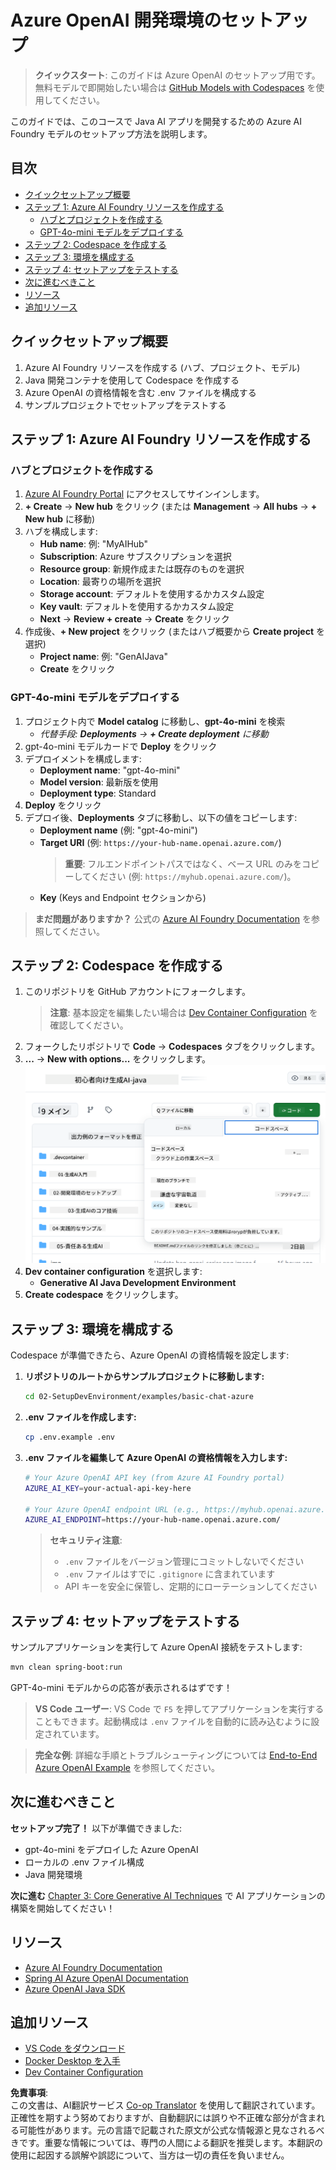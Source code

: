 <!--
CO_OP_TRANSLATOR_METADATA:
{
  "original_hash": "bfdb4b4eadbee3a59ef742439f58326a",
  "translation_date": "2025-07-27T12:58:34+00:00",
  "source_file": "02-SetupDevEnvironment/getting-started-azure-openai.md",
  "language_code": "ja"
}
-->
# Azure OpenAI 開発環境のセットアップ

> **クイックスタート**: このガイドは Azure OpenAI のセットアップ用です。無料モデルで即開始したい場合は [GitHub Models with Codespaces](./README.md#quick-start-cloud) を使用してください。

このガイドでは、このコースで Java AI アプリを開発するための Azure AI Foundry モデルのセットアップ方法を説明します。

## 目次

- [クイックセットアップ概要](../../../02-SetupDevEnvironment)
- [ステップ 1: Azure AI Foundry リソースを作成する](../../../02-SetupDevEnvironment)
  - [ハブとプロジェクトを作成する](../../../02-SetupDevEnvironment)
  - [GPT-4o-mini モデルをデプロイする](../../../02-SetupDevEnvironment)
- [ステップ 2: Codespace を作成する](../../../02-SetupDevEnvironment)
- [ステップ 3: 環境を構成する](../../../02-SetupDevEnvironment)
- [ステップ 4: セットアップをテストする](../../../02-SetupDevEnvironment)
- [次に進むべきこと](../../../02-SetupDevEnvironment)
- [リソース](../../../02-SetupDevEnvironment)
- [追加リソース](../../../02-SetupDevEnvironment)

## クイックセットアップ概要

1. Azure AI Foundry リソースを作成する (ハブ、プロジェクト、モデル)
2. Java 開発コンテナを使用して Codespace を作成する
3. Azure OpenAI の資格情報を含む .env ファイルを構成する
4. サンプルプロジェクトでセットアップをテストする

## ステップ 1: Azure AI Foundry リソースを作成する

### ハブとプロジェクトを作成する

1. [Azure AI Foundry Portal](https://ai.azure.com/) にアクセスしてサインインします。
2. **+ Create** → **New hub** をクリック (または **Management** → **All hubs** → **+ New hub** に移動)
3. ハブを構成します:
   - **Hub name**: 例: "MyAIHub"
   - **Subscription**: Azure サブスクリプションを選択
   - **Resource group**: 新規作成または既存のものを選択
   - **Location**: 最寄りの場所を選択
   - **Storage account**: デフォルトを使用するかカスタム設定
   - **Key vault**: デフォルトを使用するかカスタム設定
   - **Next** → **Review + create** → **Create** をクリック
4. 作成後、**+ New project** をクリック (またはハブ概要から **Create project** を選択)
   - **Project name**: 例: "GenAIJava"
   - **Create** をクリック

### GPT-4o-mini モデルをデプロイする

1. プロジェクト内で **Model catalog** に移動し、**gpt-4o-mini** を検索
   - *代替手段: **Deployments** → **+ Create deployment** に移動*
2. gpt-4o-mini モデルカードで **Deploy** をクリック
3. デプロイメントを構成します:
   - **Deployment name**: "gpt-4o-mini"
   - **Model version**: 最新版を使用
   - **Deployment type**: Standard
4. **Deploy** をクリック
5. デプロイ後、**Deployments** タブに移動し、以下の値をコピーします:
   - **Deployment name** (例: "gpt-4o-mini")
   - **Target URI** (例: `https://your-hub-name.openai.azure.com/`)  
      > **重要**: フルエンドポイントパスではなく、ベース URL のみをコピーしてください (例: `https://myhub.openai.azure.com/`)。
   - **Key** (Keys and Endpoint セクションから)

> **まだ問題がありますか？** 公式の [Azure AI Foundry Documentation](https://learn.microsoft.com/azure/ai-foundry/how-to/create-projects?tabs=ai-foundry&pivots=hub-project) を参照してください。

## ステップ 2: Codespace を作成する

1. このリポジトリを GitHub アカウントにフォークします。
   > **注意**: 基本設定を編集したい場合は [Dev Container Configuration](../../../.devcontainer/devcontainer.json) を確認してください。
2. フォークしたリポジトリで **Code** → **Codespaces** タブをクリックします。
3. **...** → **New with options...** をクリックします。
![creating a codespace with options](../../../translated_images/codespaces.9945ded8ceb431a58e8bee7f212e8c62b55733b7e302fd58194fadc95472fa3c.ja.png)
4. **Dev container configuration** を選択します: 
   - **Generative AI Java Development Environment**
5. **Create codespace** をクリックします。

## ステップ 3: 環境を構成する

Codespace が準備できたら、Azure OpenAI の資格情報を設定します:

1. **リポジトリのルートからサンプルプロジェクトに移動します:**
   ```bash
   cd 02-SetupDevEnvironment/examples/basic-chat-azure
   ```

2. **.env ファイルを作成します:**
   ```bash
   cp .env.example .env
   ```

3. **.env ファイルを編集して Azure OpenAI の資格情報を入力します:**
   ```bash
   # Your Azure OpenAI API key (from Azure AI Foundry portal)
   AZURE_AI_KEY=your-actual-api-key-here
   
   # Your Azure OpenAI endpoint URL (e.g., https://myhub.openai.azure.com/)
   AZURE_AI_ENDPOINT=https://your-hub-name.openai.azure.com/
   ```

   > **セキュリティ注意**: 
   > - `.env` ファイルをバージョン管理にコミットしないでください
   > - `.env` ファイルはすでに `.gitignore` に含まれています
   > - API キーを安全に保管し、定期的にローテーションしてください

## ステップ 4: セットアップをテストする

サンプルアプリケーションを実行して Azure OpenAI 接続をテストします:

```bash
mvn clean spring-boot:run
```

GPT-4o-mini モデルからの応答が表示されるはずです！

> **VS Code ユーザー**: VS Code で `F5` を押してアプリケーションを実行することもできます。起動構成は `.env` ファイルを自動的に読み込むように設定されています。

> **完全な例**: 詳細な手順とトラブルシューティングについては [End-to-End Azure OpenAI Example](./examples/basic-chat-azure/README.md) を参照してください。

## 次に進むべきこと

**セットアップ完了！** 以下が準備できました:
- gpt-4o-mini をデプロイした Azure OpenAI
- ローカルの .env ファイル構成
- Java 開発環境

**次に進む** [Chapter 3: Core Generative AI Techniques](../03-CoreGenerativeAITechniques/README.md) で AI アプリケーションの構築を開始してください！

## リソース

- [Azure AI Foundry Documentation](https://learn.microsoft.com/azure/ai-services/)
- [Spring AI Azure OpenAI Documentation](https://docs.spring.io/spring-ai/reference/api/clients/azure-openai-chat.html)
- [Azure OpenAI Java SDK](https://learn.microsoft.com/java/api/overview/azure/ai-openai-readme)

## 追加リソース

- [VS Code をダウンロード](https://code.visualstudio.com/Download)
- [Docker Desktop を入手](https://www.docker.com/products/docker-desktop)
- [Dev Container Configuration](../../../.devcontainer/devcontainer.json)

**免責事項**:  
この文書は、AI翻訳サービス [Co-op Translator](https://github.com/Azure/co-op-translator) を使用して翻訳されています。正確性を期すよう努めておりますが、自動翻訳には誤りや不正確な部分が含まれる可能性があります。元の言語で記載された原文が公式な情報源と見なされるべきです。重要な情報については、専門の人間による翻訳を推奨します。本翻訳の使用に起因する誤解や誤認について、当方は一切の責任を負いません。